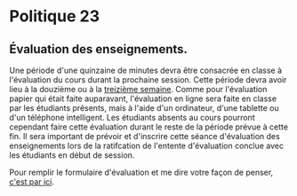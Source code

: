 # Politique 23

## Évaluation des enseignements.

Une période d'une quinzaine de minutes devra être consacrée en classe à l'évaluation du cours durant la prochaine session. Cette période devra avoir lieu à la douzième ou à la [treizième semaine](https://jhroy.gitbooks.io/edm5240-h2019/content/semaine-13-visualisation-2.html). Comme pour l'évaluation papier qui était faite auparavant, l'évaluation en ligne sera faite en classe par les étudiants présents, mais à l'aide d'un ordinateur, d'une tablette ou d'un téléphone intelligent. Les étudiants absents au cours pourront cependant faire cette évaluation durant le reste de la période prévue à cette fin. Il sera important de prévoir et d'inscrire cette séance d'évaluation des enseignements lors de la ratifcation de l'entente d'évaluation conclue avec les étudiants en début de session.

Pour remplir le formulaire d'évaluation et me dire votre façon de penser, [c'est par ici](http://evaluation.uqam.ca/).

